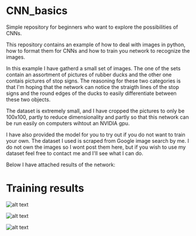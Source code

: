 # CNN_basics
Simple repository for beginners who want to explore the possibilities of CNNs.

This repository contains an example of how to deal with images in python, how to format them for CNNs and how to train you network to recognize the images. 

In this example I have gatherd a small set of images. The one of the sets contain an assortment of pictures of rubber ducks and the other one contais pictures of stop signs. The reasoning for these two categories is that I'm hoping that the network can notice the straigth lines of the stop signs and the round edges of the ducks to easily differentiate between these two objects. 

The dataset is extremely small, and I have cropped the pictures to only be 100x100, partly to reduce dimensionality and partly so that this network can be run easily on computers wihtout an NVIDIA gpu. 

I have also provided the model for you to try out if you do not want to train your own.
The dataset I used is scraped from Google image search by me. I do not own the images so I wont post them here, but if you wish to use my dataset feel free to contact me and I'll see what I can do.

Below I have attached results of the network:

# Training results
![alt text](https://i.imgur.com/h5cu3O6.png)

![alt text](https://i.imgur.com/NTNQO9s.png)

![alt text](https://i.imgur.com/o0y9YCe.png)

